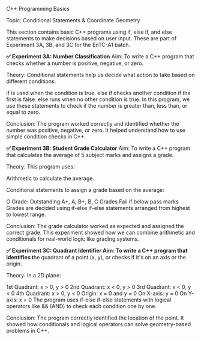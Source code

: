 C++ Programming Basics

Topic: Conditional Statements & Coordinate Geometry

This section contains basic C++ programs using if, else if, and else statements to make decisions based on user input. These are part of Experiment 3A, 3B, and 3C for the EnTC-A1 batch.

**✅ Experiment 3A: Number Classification**
Aim: To write a C++ program that checks whether a number is positive, negative, or zero.

Theory: Conditional statements help us decide what action to take based on different conditions.

if is used when the condition is true.
else if checks another condition if the first is false.
else runs when no other condition is true.
In this program, we use these statements to check if the number is greater than, less than, or equal to zero.

Conclusion: The program worked correctly and identified whether the number was positive, negative, or zero. It helped understand how to use simple condition checks in C++.

**✅ Experiment 3B: Student Grade Calculator**
Aim: To write a C++ program that calculates the average of 5 subject marks and assigns a grade.

Theory: This program uses:

Arithmetic to calculate the average.

Conditional statements to assign a grade based on the average:

O Grade: Outstanding
A+, A, B+, B, C Grades
Fail if below pass marks
Grades are decided using if-else if-else statements arranged from highest to lowest range.

Conclusion: The grade calculator worked as expected and assigned the correct grade. This experiment showed how we can combine arithmetic and conditionals for real-world logic like grading systems.

**✅ Experiment 3C: Quadrant Identifier
Aim: To write a C++ program that identifies t**he quadrant of a point (x, y), or checks if it's on an axis or the origin.

Theory: In a 2D plane:

1st Quadrant: x > 0, y > 0
2nd Quadrant: x < 0, y > 0
3rd Quadrant: x < 0, y < 0
4th Quadrant: x > 0, y < 0
Origin: x = 0 and y = 0
On X-axis: y = 0
On Y-axis: x = 0
The program uses if-else if-else statements with logical operators like && (AND) to check each condition one by one.

Conclusion: The program correctly identified the location of the point. It showed how conditionals and logical operators can solve geometry-based problems in C++.

